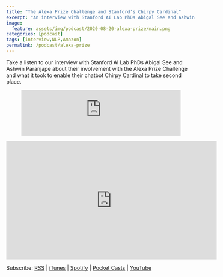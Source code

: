 ```yaml
---
title: "The Alexa Prize Challenge and Stanford’s Chirpy Cardinal"
excerpt: "An interview with Stanford AI Lab PhDs Abigal See and Ashwin Paranjape about their involvement with the Alexa Prize Challenge"
image: 
  feature: assets/img/podcast/2020-08-20-alexa-prize/main.png
categories: [podcast]
tags: [interview,NLP,Amazon]
permalink: /podcast/alexa-prize
---
```

Take a listen to our interview with Stanford AI Lab PhDs Abigal See and Ashwin Paranjape about their involvement with the Alexa Prize Challenge and what it took to enable their chatbot Chirpy Cardinal to take second place.
<figure>
<iframe title="The Alexa Prize Challenge with Stanford's Abigail See and Ashwin Paranjape" src="https://www.podbean.com/media/player/tfx57-e7e870&?from=usersite&skin=1&fonts=Helvetica&auto=0&download=1&share=1&version=1&btn-skin=103" height="122" width="100%" style="border: none;" scrolling="no" data-name="pb-iframe-player"></iframe>
</figure>

<iframe width="560" height="315" src="https://www.youtube.com/embed/2pmAvOJOmGg" frameborder="0" allow="accelerometer; autoplay; clipboard-write; encrypted-media; gyroscope; picture-in-picture" allowfullscreen></iframe>

Subscribe: <a href="https://feed.podbean.com/aitalk/feed.xml">RSS</a> |
<a href="https://podcasts.apple.com/us/podcast/lets-talk-ai/id1502782720">iTunes</a> |
<a href="https://open.spotify.com/show/17HiNdxcoKJLLNibIAyUch">Spotify</a> |
<a href="https://pca.st/podcast/824c4060-472b-0138-9766-0acc26574db2">Pocket Casts</a> |
<a href="https://www.youtube.com/channel/UCKARTq-t5SPMzwtft8FWwnA">YouTube</a>

